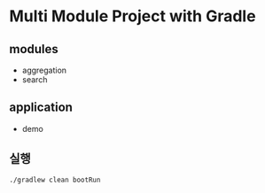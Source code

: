 # Multi Module Project with Gradle

## modules

- aggregation
- search

## application

- demo

## 실행

```shell
./gradlew clean bootRun
```

